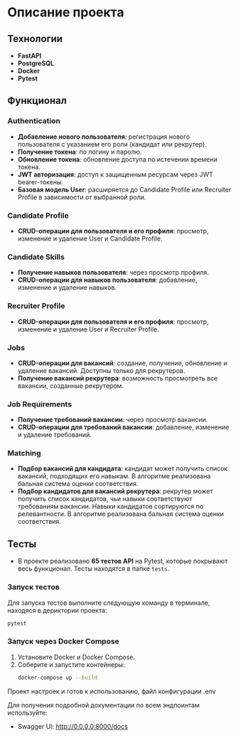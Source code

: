 # Описание проекта

## Технологии
- **FastAPI**
- **PostgreSQL**
- **Docker**
- **Pytest**

## Функционал

### Authentication
- **Добавление нового пользователя**: регистрация нового пользователя с указанием его роли (кандидат или рекрутер).
- **Получение токена**: по логину и паролю.
- **Обновление токена**: обновление доступа по истечении времени токена.
- **JWT авторизация**: доступ к защищенным ресурсам через JWT bearer-токены.
- **Базовая модель User**: расширяется до Candidate Profile или Recruiter Profile в зависимости от выбранной роли.

### Candidate Profile
- **CRUD-операции для пользователя и его профиля**: просмотр, изменение и удаление User и Candidate Profile.

### Candidate Skills
- **Получение навыков пользователя**: через просмотр профиля.
- **CRUD-операции для навыков пользователя**: добавление, изменение и удаление навыков.

### Recruiter Profile
- **CRUD-операции для пользователя и его профиля**: просмотр, изменение и удаление User и Recruiter Profile.

### Jobs
- **CRUD-операции для вакансий**: создание, получение, обновление и удаление вакансий. Доступны только для рекрутеров.
- **Получение вакансий рекрутера**: возможность просмотреть все вакансии, созданные рекрутером.

### Job Requirements
- **Получение требований вакансии**: через просмотр вакансии.
- **CRUD-операции для требований вакансии**: добавление, изменение и удаление требований.

### Matching
- **Подбор вакансий для кандидата**: кандидат может получить список вакансий, подходящих его навыкам. В алгоритме реализована бальная система оценки соответствия.
- **Подбор кандидатов для вакансий рекрутера**: рекрутер может получить список кандидатов, чьи навыки соответствуют требованиям вакансии. Навыки кандидатов сортируются по релевантности. В алгоритме реализована бальная система оценки соответствия.

## Тесты
- В проекте реализовано **65 тестов API** на Pytest, которые покрывают весь функционал. Тесты находятся в папке `tests`.

### Запуск тестов
Для запуска тестов выполните следующую команду в терминале, находяся в дериктории проекта:
```bash
pytest
```
### Запуск через Docker Compose

1. Установите Docker и Docker Compose.
2. Соберите и запустите контейнеры:
   ```bash
   docker-compose up --build
    ```
Проект настроек и готов к использованию, файл конфигурации  .env

Для получения подробной документации по всем эндпоинтам используйте:
- Swagger UI: http://0.0.0.0:8000/docs
